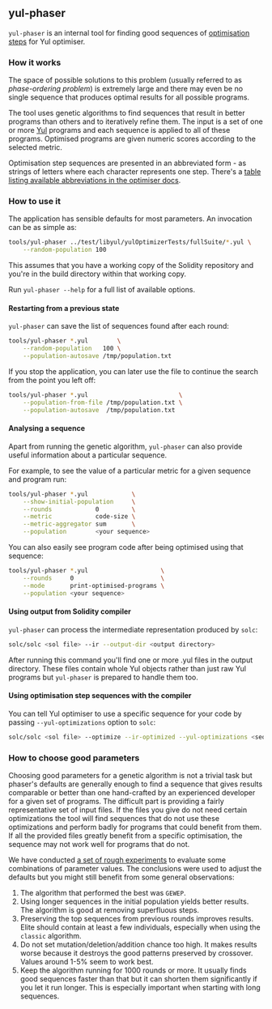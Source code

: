 ## yul-phaser
`yul-phaser` is an internal tool for finding good sequences of [optimisation steps](/libyul/optimiser/README.md) for Yul optimiser.

### How it works
The space of possible solutions to this problem (usually referred to as _phase-ordering problem_) is extremely large and there may even be no single sequence that produces optimal results for all possible programs.

The tool uses genetic algorithms to find sequences that result in better programs than others and to iteratively refine them.
The input is a set of one or more [Yul](/docs/yul.rst) programs and each sequence is applied to all of these programs.
Optimised programs are given numeric scores according to the selected metric.

Optimisation step sequences are presented in an abbreviated form - as strings of letters where each character represents one step.
There's a [table listing available abbreviations in the optimiser docs](/docs/yul.rst#optimization-step-sequence).

### How to use it
The application has sensible defaults for most parameters.
An invocation can be as simple as:

``` bash
tools/yul-phaser ../test/libyul/yulOptimizerTests/fullSuite/*.yul \
    --random-population 100
```

This assumes that you have a working copy of the Solidity repository and you're in the build directory within that working copy.

Run `yul-phaser --help` for a full list of available options.

#### Restarting from a previous state
`yul-phaser` can save the list of sequences found after each round:

``` bash
tools/yul-phaser *.yul        \
    --random-population   100 \
    --population-autosave /tmp/population.txt
```

If you stop the application, you can later use the file to continue the search from the point you left off:

``` bash
tools/yul-phaser *.yul                         \
    --population-from-file /tmp/population.txt \
    --population-autosave  /tmp/population.txt
```

#### Analysing a sequence
Apart from running the genetic algorithm, `yul-phaser` can also provide useful information about a particular sequence.

For example, to see the value of a particular metric for a given sequence and program run:
``` bash
tools/yul-phaser *.yul            \
    --show-initial-population     \
    --rounds            0         \
    --metric            code-size \
    --metric-aggregator sum       \
    --population        <your sequence>
```

You can also easily see program code after being optimised using that sequence:
``` bash
tools/yul-phaser *.yul                    \
    --rounds     0                        \
    --mode       print-optimised-programs \
    --population <your sequence>
```

#### Using output from Solidity compiler
`yul-phaser` can process the intermediate representation produced by `solc`:

``` bash
solc/solc <sol file> --ir --output-dir <output directory>
```

After running this command you'll find one or more .yul files in the output directory.
These files contain whole Yul objects rather than just raw Yul programs but `yul-phaser` is prepared to handle them too.

#### Using optimisation step sequences with the compiler
You can tell Yul optimiser to use a specific sequence for your code by passing `--yul-optimizations` option to `solc`:

``` bash
solc/solc <sol file> --optimize --ir-optimized --yul-optimizations <sequence>
```

### How to choose good parameters
Choosing good parameters for a genetic algorithm is not a trivial task but phaser's defaults are generally enough to find a sequence that gives results comparable or better than one hand-crafted by an experienced developer for a given set of programs.
The difficult part is providing a fairly representative set of input files.
If the files you give do not need certain optimizations the tool will find sequences that do not use these optimizations and perform badly for programs that could benefit from them.
If all the provided files greatly benefit from a specific optimisation, the sequence may not work well for programs that do not.

We have conducted [a set of rough experiments](https://github.com/ethereum/solidity/issues/7806#issuecomment-598644491) to evaluate some combinations of parameter values.
The conclusions were used to adjust the defaults but you might still benefit from some general observations:

1. The algorithm that performed the best was `GEWEP`.
2. Using longer sequences in the initial population yields better results. The algorithm is good at removing superfluous steps.
3. Preserving the top sequences from previous rounds improves results. Elite should contain at least a few individuals, especially when using the `classic` algorithm.
4. Do not set mutation/deletion/addition chance too high. It makes results worse because it destroys the good patterns preserved by crossover. Values around 1-5% seem to work best.
5. Keep the algorithm running for 1000 rounds or more. It usually finds good sequences faster than that but it can shorten them significantly if you let it run longer. This is especially important when starting with long sequences.
